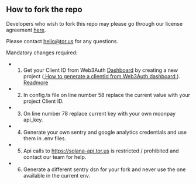 ## How to fork the repo

Developers who wish to fork this repo may please go through our license agreement [here](https://github.com/torusresearch/solana-wallet/blob/develop/LICENSE.md).

Please contact hello@tor.us for any questions.

Mandatory changes required:

- 1. Get your Client ID from Web3Auth [Dashboard](https://dashboard.web3auth.io/) by creating a new project ([ How to generate a clientId from Web3Auth dashboard ](howToClientId.md)). [Readmore](https://web3auth.io/docs/quick-start)

- 2. In config.ts file on line number 58 replace the current value with your project Client ID.

- 3. On line number 78 replace current key with your own moonpay api_key.

- 4. Generate your own sentry and google analytics credentials and use them in .env files.

- 5. Api calls to https://solana-api.tor.us is restricted / prohibited and contact our team for help.

- 6. Generate a different sentry dsn for your fork and never use the one available in the current env.
